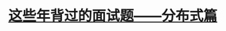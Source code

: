 # [这些年背过的面试题——分布式篇](https://mp.weixin.qq.com/s?__biz=MzIzOTU0NTQ0MA==&mid=2247537733&idx=1&sn=1936ca8195d2d7d294a6ac47132eb715&chksm=e92a694ade5de05cd71e3470537ad23518ce6e89201d68f331ede8f7817d81074c234c4650d8#rd)
